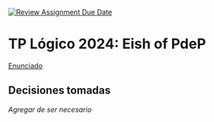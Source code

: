 [![Review Assignment Due Date](https://classroom.github.com/assets/deadline-readme-button-22041afd0340ce965d47ae6ef1cefeee28c7c493a6346c4f15d667ab976d596c.svg)](https://classroom.github.com/a/Msoun6f6)
# TP Lógico 2024: Eish of PdeP

[Enunciado](https://docs.google.com/document/d/1PbBjaixpXMe8sNnVl_MPEVkIzy-NLRubNIA2MoPbK70/edit)


## Decisiones tomadas

_Agregar de ser necesario_
